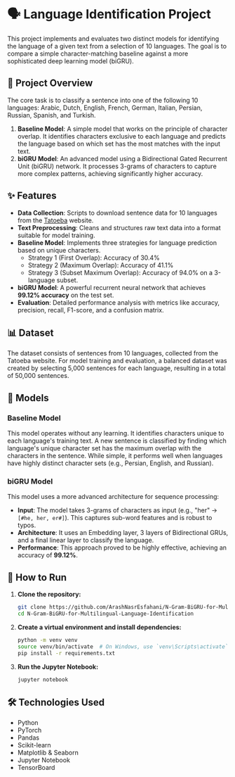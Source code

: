 # 🗣️ Language Identification Project

This project implements and evaluates two distinct models for identifying the language of a given text from a selection of 10 languages. The goal is to compare a simple character-matching baseline against a more sophisticated deep learning model (biGRU).

## 📝 Project Overview

The core task is to classify a sentence into one of the following 10 languages: Arabic, Dutch, English, French, German, Italian, Persian, Russian, Spanish, and Turkish.

1.  **Baseline Model**: A simple model that works on the principle of character overlap. It identifies characters exclusive to each language and predicts the language based on which set has the most matches with the input text.
2.  **biGRU Model**: An advanced model using a Bidirectional Gated Recurrent Unit (biGRU) network. It processes 3-grams of characters to capture more complex patterns, achieving significantly higher accuracy.

## ✨ Features

-   **Data Collection**: Scripts to download sentence data for 10 languages from the [Tatoeba](https://tatoeba.org/) website.
-   **Text Preprocessing**: Cleans and structures raw text data into a format suitable for model training.
-   **Baseline Model**: Implements three strategies for language prediction based on unique characters.
    - Strategy 1 (First Overlap): Accuracy of 30.4%
    - Strategy 2 (Maximum Overlap): Accuracy of 41.1%
    - Strategy 3 (Subset Maximum Overlap): Accuracy of 94.0% on a 3-language subset.
-   **biGRU Model**: A powerful recurrent neural network that achieves **99.12% accuracy** on the test set.
-   **Evaluation**: Detailed performance analysis with metrics like accuracy, precision, recall, F1-score, and a confusion matrix.

## 📊 Dataset

The dataset consists of sentences from 10 languages, collected from the Tatoeba website. For model training and evaluation, a balanced dataset was created by selecting 5,000 sentences for each language, resulting in a total of 50,000 sentences.

## 🤖 Models

### Baseline Model
This model operates without any learning. It identifies characters unique to each language's training text. A new sentence is classified by finding which language's unique character set has the maximum overlap with the characters in the sentence. While simple, it performs well when languages have highly distinct character sets (e.g., Persian, English, and Russian).

### biGRU Model
This model uses a more advanced architecture for sequence processing:
-   **Input**: The model takes 3-grams of characters as input (e.g., "her" -> `[#he, her, er#]`). This captures sub-word features and is robust to typos.
-   **Architecture**: It uses an Embedding layer, 3 layers of Bidirectional GRUs, and a final linear layer to classify the language.
-   **Performance**: This approach proved to be highly effective, achieving an accuracy of **99.12%**.

## 🚀 How to Run

1.  **Clone the repository:**
    ```bash
    git clone https://github.com/ArashNasrEsfahani/N-Gram-BiGRU-for-Multilingual-Language-Identification
    cd N-Gram-BiGRU-for-Multilingual-Language-Identification
    ```

2.  **Create a virtual environment and install dependencies:**
    ```bash
    python -m venv venv
    source venv/bin/activate  # On Windows, use `venv\Scripts\activate`
    pip install -r requirements.txt
    ```

3.  **Run the Jupyter Notebook:**
    ```bash
    jupyter notebook
    ```

## 🛠️ Technologies Used

-   Python
-   PyTorch
-   Pandas
-   Scikit-learn
-   Matplotlib & Seaborn
-   Jupyter Notebook
-   TensorBoard
